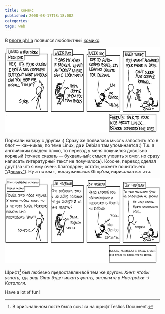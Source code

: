 ```yaml
---
title: Комикс
published: 2008-08-17T08:18:00Z
categories: 
tags: web
---
```


В <a href="http://felibb.blogspot.com/">блоге phil'а</a> появился любопытный <a href="http://felibb.blogspot.com/2008/08/blog-post.html">комикс</a>:

<div class="center">
<img src="/images/cautionary.png"
    width="665px" height="277px"
    class="fullscreen" />
</div>

Поржали напару с другом :) Сразу же появилась мысль запостить это в блог — как-никак, по теме Linux, да и Debian там упоминается :) Т.к. я английским владею плохо, то перевод у меня получился довольно корявый (точнее сказать — буквальный; смысл уловить я смог, но сразу написать литературный текст не получилось). Короче, перевод сделал друг (за что я ему очень благодарен; кстати, можете почитать его <a href="http://bobby-r.livejournal.com/">"Днявку"</a>). Ну а потом я, вооружившись Gimp'ом, нарисовал вот это:

<div class="center">
<img src="/images/cautionary-translated-ru.png"
    width="665px" height="277px"
    class="fullscreen" />
</div>

Шрифт[^font-note] был любезно предоставлен всё тем же другом.
<i>Хинт: чтобы узнать, где ваш Gimp будет искать фонты, загляните в Настройки -> Каталоги.</i>

Have a lot of fun!

[^font-note]: В оригинальном посте была ссылка на шрифт Teslics Document.
